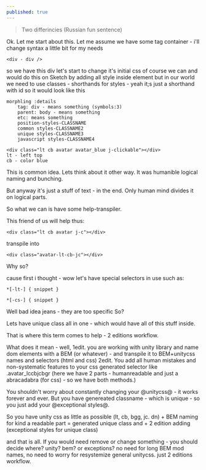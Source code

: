 ```yaml
---
published: true
---
```

> Two differincies (Russian fun sentence)

Ok. Let me start about this.
Let me assume we have some tag container - i'll change syntax a little bit for my needs

`<div - div />`

so we have this div
let's start to change it's initial css
of course we can and would do this on Sketch by adding all style inside element 
but in our world we need to use classes - shorthands for styles - yeah it;s just a shorthand with id
so
it would look like this
```
morphling :details
	tag: div - means something (symbols:3)
    parent: body - means something
    etc: means something
	position-styles-CLASSNAME
    common styles-CLASSNAME2
    unique styles-CLASSNAME3
    javascript styles-CLASSNAME4
```

```
<div class="lt cb avatar avatar_blue j-clickable"></div>
lt - left top
cb - color blue
```
    
This is common idea.
Lets think about it other way.
It was humanible logical naming and bunching.

But anyway it's just a stuff of text - in the end. Only human mind divides it on logical parts.

So what we can is have some help-transpiler.

This friend of us will help thus:

``<div class="lt cb avatar j-c"></div>``

transpile into

`<div class="avatar-lt-cb-jc"></div>`

Why so?

cause first i thought - wow let's have special selectors in use such as:
	
    *[-lt-] { snippet }
    
    *[-cs-] { snippet }
    
Well bad idea jeans - they are too specific
So?

Lets have unique class all in one - which would have all of this stuff inside.

That is where this term comes to help - 2 editions workflow.

What does it mean - well, 
1edit. you are working with unity library and name dom elements with a BEM (or whatever) - and transpile it to BEM+unitycss names and selectors (html and css)
2edit. You add all human mistakes and non-systematic features to your css generated selector like .avatar_lccbjcbgr (here we have 2 parts - humanreadable and just a abracadabra (for css) - so we have both methods.)

You shouldn't worry about constantly changing your @unitycss@ - it works forever and ever. But you have genereated classname - which is unique - so you just add your @exceptional styles@.

So you have
unity css as little as possible (lt, cb, bgg, jc. dn)
+
BEM naming for kind a readable part
= generated unique class 
and + 2 edition adding (exceptional styles for unique class)

and that is all.
If you would need remove or change something - you should decide where? unity? bem? or exceptions?
no need for long BEM mod names, no need to worry for resystemize general unitycss. just 2 editions workflow.